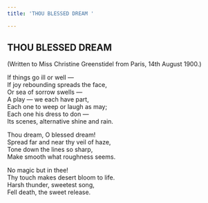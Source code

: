 ```yaml
---
title: 'THOU BLESSED DREAM '

---
```





  

## THOU BLESSED DREAM

(Written to Miss Christine Greenstidel from Paris, 14th August 1900.)

If things go ill or well —  
If joy rebounding spreads the face,  
Or sea of sorrow swells —  
A play — we each have part,  
Each one to weep or laugh as may;  
Each one his dress to don —  
Its scenes, alternative shine and rain.

Thou dream, O blessed dream!  
Spread far and near thy veil of haze,  
Tone down the lines so sharp,  
Make smooth what roughness seems.

No magic but in thee!  
Thy touch makes desert bloom to life.  
Harsh thunder, sweetest song,  
Fell death, the sweet release.


